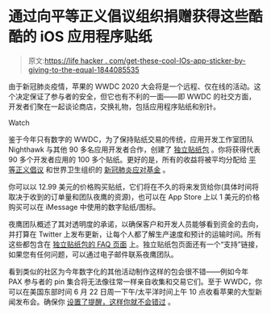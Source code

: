 # 通过向平等正义倡议组织捐赠获得这些酷酷的 iOS 应用程序贴纸

> 原文:[https://life hacker . com/get-these-cool-IOs-app-sticker-by-giving-to-the-equal-1844085535](https://lifehacker.com/get-these-cool-ios-app-stickers-by-giving-to-the-equal-1844085535)

由于新冠肺炎疫情，苹果的 WWDC 2020 大会将是一个远程、仅在线的活动。这个决定保证了参与者的安全，但它也有不利的一面——即 WWDC 的社交方面，开发者们聚在一起谈论商店，交换礼物，包括应用程序贴纸和别针。

Watch

鉴于今年只有数字的 WWDC，为了保持贴纸交易的传统，应用开发工作室团队 Nighthawk 与其他 90 多名应用开发者合作，创建了 [独立贴纸包](https://www.indiestickerpack.com/) 。你将获得代表 90 多个开发者应用的 100 多个贴纸。更好的是，所有的收益将被平均分配给 [平等正义倡议](https://eji.org/) 和世界卫生组织的 [新冠肺炎应对基金](https://www.who.int/emergencies/diseases/novel-coronavirus-2019/donate) 。

你可以以 12.99 美元的价格购买贴纸，它们将在不久的将来发货给你(具体时间将取决于收到的订单量和团队夜鹰的资源)，也可以在 App Store 上以 1 美元的价格购买可以在 iMessage 中使用的数字贴纸/图标。

夜鹰团队概述了其对透明度的承诺，以确保客户和开发人员能够看到资金的去向，并打算在 Twitter 上发布更新，让每个人都了解生产速度和预计的运输时间。所有这些都包含在 [独立贴纸包的 FAQ 页面](https://www.indiestickerpack.com/faq) 上。独立贴纸包页面还有一个“支持”链接，如果您有任何问题，可以通过电子邮件联系夜鹰团队。

看到类似的社区为今年数字化的其他活动制作这样的包会很不错——例如今年 PAX 参与者的 pin 集合将无法像往常一样亲自收集和交易它们。至于 WWDC，你可以在美国东部时间 6 月 22 日周一下午/太平洋时间上午 10 点收看苹果的大型新闻发布会。确保你 [设置了提醒，这样你就不会错过](https://lifehacker.com/how-to-live-stream-apples-wwdc-on-monday-1844067765) 。